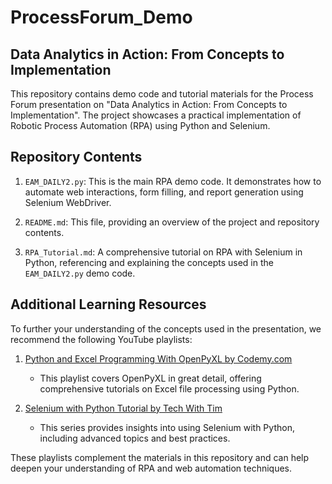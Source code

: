 # ProcessForum_Demo

## Data Analytics in Action: From Concepts to Implementation

This repository contains demo code and tutorial materials for the Process Forum presentation on "Data Analytics in Action: From Concepts to Implementation". The project showcases a practical implementation of Robotic Process Automation (RPA) using Python and Selenium.

## Repository Contents

1. `EAM_DAILY2.py`: This is the main RPA demo code. It demonstrates how to automate web interactions, form filling, and report generation using Selenium WebDriver.

2. `README.md`: This file, providing an overview of the project and repository contents.

3. `RPA_Tutorial.md`: A comprehensive tutorial on RPA with Selenium in Python, referencing and explaining the concepts used in the `EAM_DAILY2.py` demo code.

## Additional Learning Resources

To further your understanding of the concepts used in the presentation, we recommend the following YouTube playlists:

1. [Python and Excel Programming With OpenPyXL by Codemy.com](https://www.youtube.com/watch?v=6QdeR15myIY&list=PLCC34OHNcOtrMWIf_MXWrCajQwp3lL27T)
   - This playlist covers OpenPyXL in great detail, offering comprehensive tutorials on Excel file processing using Python.

2. [Selenium with Python Tutorial by Tech With Tim](https://www.youtube.com/watch?v=Xjv1sY630Uc&list=PLzMcBGfZo4-n40rB1XaJ0ak1bemvlqumQ)
   - This series provides insights into using Selenium with Python, including advanced topics and best practices.

These playlists complement the materials in this repository and can help deepen your understanding of RPA and web automation techniques.

